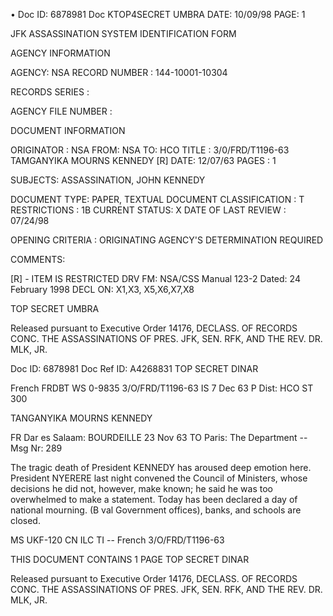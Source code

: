 • Doc ID: 6878981
Doc KTOP4SECRET UMBRA
DATE: 10/09/98
PAGE: 1

JFK ASSASSINATION SYSTEM
IDENTIFICATION FORM

AGENCY INFORMATION

AGENCY: NSA
RECORD NUMBER : 144-10001-10304

RECORDS SERIES :

AGENCY FILE NUMBER :

DOCUMENT INFORMATION

ORIGINATOR : NSA
FROM: NSA
TO: HCO
TITLE :
3/0/FRD/T1196-63 TAMGANYIKA MOURNS KENNEDY [R]
DATE: 12/07/63
PAGES : 1

SUBJECTS:
ASSASSINATION, JOHN KENNEDY

DOCUMENT TYPE: PAPER, TEXTUAL DOCUMENT
CLASSIFICATION : T
RESTRICTIONS : 1B
CURRENT STATUS: X
DATE OF LAST REVIEW : 07/24/98

OPENING CRITERIA :
ORIGINATING AGENCY'S DETERMINATION REQUIRED

COMMENTS:

[R] - ITEM IS RESTRICTED
DRV FM: NSA/CSS Manual 123-2
Dated: 24 February 1998
DECL ON: X1,X3, X5,X6,X7,X8

TOP SECRET UMBRA

Released pursuant to Executive Order 14176, DECLASS. OF RECORDS CONC. THE ASSASSINATIONS OF PRES. JFK, SEN.
RFK, AND THE REV. DR. MLK, JR.

Doc ID: 6878981
Doc Ref ID: A4268831
TOP SECRET DINAR

French FRDBT WS 0-9835 3/O/FRD/T1196-63
IS 7 Dec 63 P
Dist: HCO
ST 300

TANGANYIKA MOURNS KENNEDY

FR Dar es Salaam: BOURDEILLE 23 Nov 63
TO Paris: The Department --
Msg Nr: 289

The tragic death of President KENNEDY has aroused deep emotion
here. President NYERERE last night convened the Council of Ministers,
whose decisions he did not, however, make known; he said he was too
overwhelmed to make a statement. Today has been declared a day of
national mourning. (B val Government offices), banks, and schools
are closed.

MS UKF-120 CN ILC TI --
French 3/O/FRD/T1196-63

THIS DOCUMENT CONTAINS 1 PAGE
TOP SECRET DINAR

Released pursuant to Executive Order 14176, DECLASS. OF RECORDS CONC. THE ASSASSINATIONS OF PRES. JFK, SEN.
RFK, AND THE REV. DR. MLK, JR.
